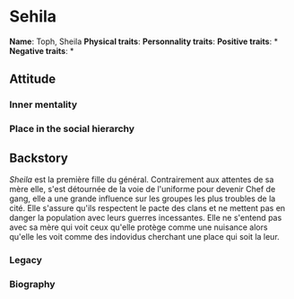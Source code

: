# Sehila

**Name**: Toph, Sheila
**Physical traits**:
**Personnality traits**:
**Positive traits**:
 *
**Negative traits**:
 *

## Attitude
### Inner mentality
### Place in the social hierarchy

## Backstory

*Sheila* est la première fille du général. Contrairement aux attentes de sa mère elle, s'est détournée de la voie de l'uniforme pour devenir Chef de gang, elle a une grande influence sur les groupes les plus troubles de la cité. Elle s'assure qu'ils respectent le pacte des clans et ne mettent pas en danger la population avec leurs guerres incessantes. Elle ne s'entend pas avec sa mère qui voit ceux qu'elle protège comme une nuisance alors qu'elle les voit comme des indovidus cherchant une place qui soit la leur.

### Legacy
### Biography
